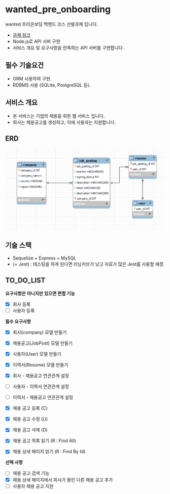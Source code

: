 # wanted_pre_onboarding

wanted 프리온보딩 백엔드 코스 선발과제 입니다.

- [과제 링크](https://bow-hair-db3.notion.site/5-1850bca26fda4e0ca1410df270c03409)
- Node.js로 API 서버 구현
- 서비스 개요 및 요구사항을 만족하는 API 서버를 구현합니다.

## 필수 기술요건

- ORM 사용하여 구현.
- RDBMS 사용 (SQLite, PostgreSQL 등).

## 서비스 개요

- 본 서비스는 기업의 채용을 위한 웹 서비스 입니다.
- 회사는 채용공고를 생성하고, 이에 사용자는 지원합니다.

## ERD

![](./erd.png)

## 기술 스택

- Sequelize + Express + MySQL
- (+ Jest) : 테스팅을 하게 된다면 러닝커브가 낮고 자료가 많은 Jest를 사용할 예정

## TO_DO_LIST

**요구사항은 아니지만 있으면 편할 기능**

- [x] 회사 등록
- [ ] 사용자 등록

**필수 요구사항**

- [x] 회사(company) 모델 만들기
- [x] 채용공고(JobPost) 모델 만들기
- [x] 사용자(User) 모델 만들기
- [x] 이력서(Resume) 모델 만들기

- [x] 회사 - 채용공고 연관관계 설정
- [ ] 사용자 - 이력서 연관관계 설정
- [ ] 이력서 - 채용공고 연관관계 설정

- [x] 채용 공고 등록 (C)
- [x] 채용 공고 수정 (U)
- [x] 채용 공고 삭제 (D)
- [x] 채용 공고 목록 읽기 (R : Find All)
- [x] 채용 상세 페이지 읽기 (R : Find By Id)

**선택 사항**

- [ ] 채용 공고 검색 기능
- [x] 채용 상세 페이지에서 회사가 올린 다른 채용 공고 추가
- [ ] 사용자 채용 공고 지원
